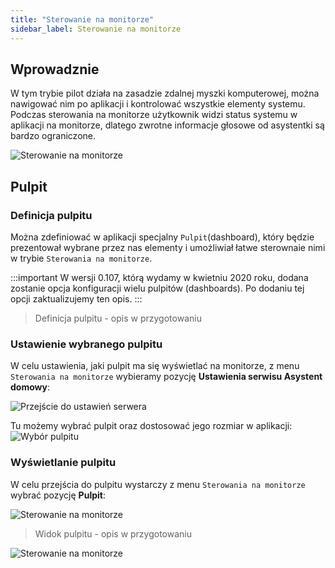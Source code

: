```yaml
---
title: "Sterowanie na monitorze"
sidebar_label: Sterowanie na monitorze
---
```


## Wprowadznie

W tym trybie pilot działa na zasadzie zdalnej myszki komputerowej, można nawigować nim po aplikacji i kontrolować wszystkie elementy systemu. Podczas sterowania na monitorze użytkownik widzi status systemu w aplikacji na monitorze, dlatego zwrotne informacje głosowe od asystentki są bardzo ograniczone.

![Sterowanie na monitorze](/img/en/bramka/bramka_start_menu.png)



## Pulpit

### Definicja pulpitu

Można zdefiniować w aplikacji specjalny `Pulpit`(dashboard), który będzie prezentował wybrane przez nas elementy i umożliwiał łatwe sterownaie nimi w trybie `Sterowania na monitorze`.

:::important
W wersji 0.107, którą wydamy w kwietniu 2020 roku, dodana zostanie opcja konfiguracji wielu pulpitów (dashboards).
Po dodaniu tej opcji zaktualizujemy ten opis.
:::

> Definicja pulpitu - opis w przygotowaniu


### Ustawienie wybranego pulpitu

W celu ustawienia, jaki pulpit ma się wyświetlać na monitorze, z menu `Sterowania na monitorze` wybieramy pozycję **Ustawienia serwisu Asystent domowy**:

![Przejście do ustawień serwera](/img/en/bramka/settings_ais_service.png)

Tu możemy wybrać pulpit oraz dostosować jego rozmiar w aplikacji:
![Wybór pulpitu](/img/en/remote/remote_select_dashboard.png)


### Wyświetlanie pulpitu

W celu przejścia do pulpitu wystarczy z menu `Sterowania na monitorze` wybrać pozycję **Pulpit**:

![Sterowanie na monitorze](/img/en/remote/remote_go_to_panel.png)


> Widok pulpitu - opis w przygotowaniu

![Sterowanie na monitorze](/img/en/remote/remote_on_tv_mode.png)

